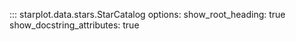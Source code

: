 

::: starplot.data.stars.StarCatalog
    options:
        show_root_heading: true
        show_docstring_attributes: true

